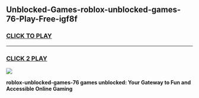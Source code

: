 
## Unblocked-Games-roblox-unblocked-games-76-Play-Free-igf8f
<h3>
<a href="https://premium76.site?title=roblox-unblocked-games-76&ref=23A">CLICK TO PLAY</a></h3>
<hr>

<h3>
<a href="https://premium76.site?title=roblox-unblocked-games-76&ref=23A">CLICK 2 PLAY</a>
  
</h3>

<a href="https://premium76.site?title=roblox-unblocked-games-76&ref=23A"><img src="https://clearcache.store/games.png"></a>


**roblox-unblocked-games-76 games unblocked: Your Gateway to Fun and Accessible Online Gaming**
